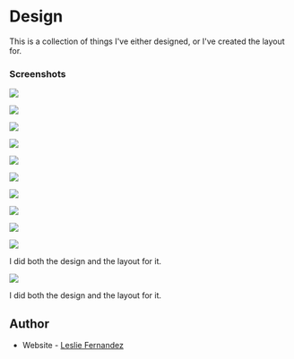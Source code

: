 # Design

This is a collection of things I've either designed, or I've created the layout for. 

### Screenshots

![](./img/aeroteclogo.jpg)

![](./img/aerotecmockup.jpg)

![](./img/tinybrownlogo.jpg)

![](./img/aerotecmockup.jpg)

![](./img/informantlogo.jpg)

![](./img/informantmockup.jpg)

![](./img/cat1.png)

![](./img/cat2.png)

![](./img/cat3.png)

![](./img/libro.png)

I did both the design and the layout for it.

![](./img/PortadaContraportadaFitco2.jpg)

I did both the design and the layout for it.

## Author

- Website - [Leslie Fernandez](https://github.com/leslief10)

